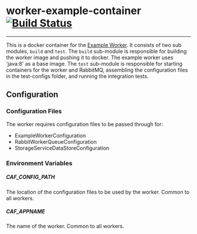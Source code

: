 # worker-example-container [![Build Status](http://cafbuilder.hpswlabs.hp.com:8080/buildStatus/icon?job=worker-example-container)](http://cafbuilder.hpswlabs.hp.com:8080/job/worker-example-container)
---
This is a docker container for the [Example Worker](https://github.hpe.com/caf/worker-example). It consists of two sub modules, `build` and `test`. The `build` sub-module
is responsible for building the worker image and pushing it to docker. The example worker uses 'java:8' as a base image. The
`test` sub-module is responsible for starting containers for the worker and RabbitMQ, assembling the configuration files in the
test-configs folder, and running the integration tests.

## Configuration
### Configuration Files
The worker requires configuration files to be passed through for:

* ExampleWorkerConfiguration
* RabbitWorkerQueueConfiguration
* StorageServiceDataStoreConfiguration

### Environment Variables
##### CAF\_CONFIG\_PATH
The location of the configuration files to be used by the worker.
Common to all workers.
##### CAF\_APPNAME
The name of the worker. Common to all workers.
